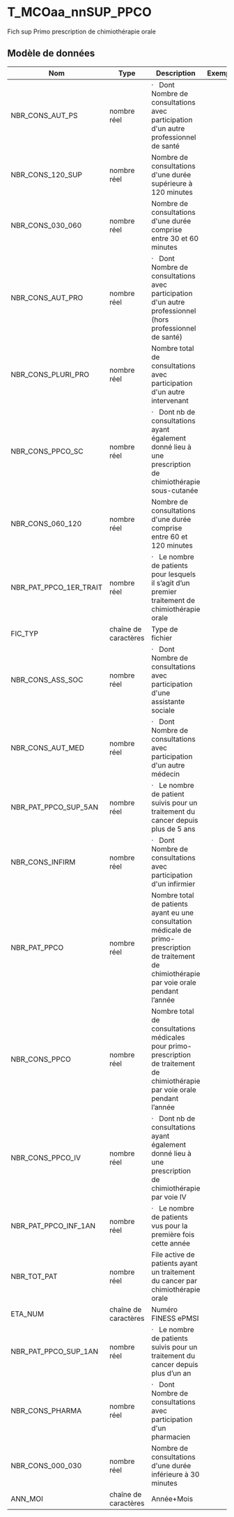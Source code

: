 # T_MCOaa_nnSUP_PPCO

Fich sup Primo prescription de chimiothérapie orale


## Modèle de données

|Nom|Type|Description|Exemple|Propriétés|
|-|-|-|-|-|
|NBR_CONS_AUT_PS|nombre réel|·   Dont Nombre de consultations avec participation d'un autre professionnel de santé|||
|NBR_CONS_120_SUP|nombre réel|Nombre de consultations d'une durée supérieure à 120 minutes|||
|NBR_CONS_030_060|nombre réel|Nombre de consultations d'une durée comprise entre 30 et 60 minutes|||
|NBR_CONS_AUT_PRO|nombre réel|·   Dont Nombre de consultations avec participation d'un autre professionnel (hors professionnel de santé)|||
|NBR_CONS_PLURI_PRO|nombre réel|Nombre total de consultations avec participation d'un autre intervenant|||
|NBR_CONS_PPCO_SC|nombre réel|·   Dont nb de consultations ayant également donné lieu à une prescription de chimiothérapie sous-cutanée|||
|NBR_CONS_060_120|nombre réel|Nombre de consultations d'une durée comprise entre 60 et 120 minutes|||
|NBR_PAT_PPCO_1ER_TRAIT|nombre réel|·   Le nombre de patients pour lesquels il s’agit d’un premier traitement de chimiothérapie orale|||
|FIC_TYP|chaîne de caractères|Type de fichier|||
|NBR_CONS_ASS_SOC|nombre réel|·   Dont Nombre de consultations avec participation d'une assistante sociale|||
|NBR_CONS_AUT_MED|nombre réel|·   Dont Nombre de consultations avec participation d'un autre médecin|||
|NBR_PAT_PPCO_SUP_5AN|nombre réel|·   Le nombre de patient suivis pour un traitement du cancer depuis plus de 5 ans|||
|NBR_CONS_INFIRM|nombre réel|·   Dont Nombre de consultations avec participation d'un infirmier|||
|NBR_PAT_PPCO|nombre réel|Nombre total de patients ayant eu une consultation médicale de primo-prescription de traitement de chimiothérapie par voie orale pendant l’année|||
|NBR_CONS_PPCO|nombre réel|Nombre total de consultations médicales pour primo-prescription de traitement de chimiothérapie par voie orale pendant l’année|||
|NBR_CONS_PPCO_IV|nombre réel|·   Dont nb de consultations ayant également donné lieu à une prescription de chimiothérapie par voie IV|||
|NBR_PAT_PPCO_INF_1AN|nombre réel|·   Le nombre de patients vus pour la première fois cette année|||
|NBR_TOT_PAT|nombre réel|File active de patients ayant un traitement du cancer par chimiothérapie orale|||
|ETA_NUM|chaîne de caractères|Numéro FINESS ePMSI|||
|NBR_PAT_PPCO_SUP_1AN|nombre réel|·   Le nombre de patients suivis pour un traitement du cancer depuis plus d’un an|||
|NBR_CONS_PHARMA|nombre réel|·   Dont Nombre de consultations avec participation d'un pharmacien|||
|NBR_CONS_000_030|nombre réel|Nombre de consultations d'une durée inférieure à 30 minutes|||
|ANN_MOI|chaîne de caractères|Année+Mois|||

